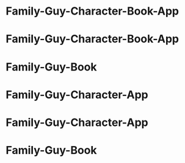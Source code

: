 # Family-Guy-Character-Book-App
# Family-Guy-Character-Book-App
# Family-Guy-Book
# Family-Guy-Character-App
# Family-Guy-Character-App
# Family-Guy-Book

